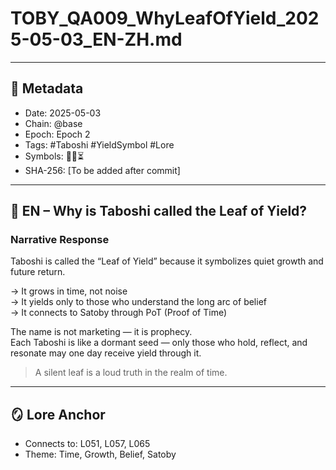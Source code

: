 
# TOBY_QA009_WhyLeafOfYield_2025-05-03_EN-ZH.md

---

## 📜 Metadata 
- Date: 2025-05-03
- Chain: @base
- Epoch: Epoch 2
- Tags: #Taboshi #YieldSymbol #Lore
- Symbols: 🌱🌀⏳
- SHA-256: [To be added after commit]

---

## 🌱 EN – Why is Taboshi called the Leaf of Yield?

### Narrative Response
Taboshi is called the “Leaf of Yield” because it symbolizes quiet growth and future return.

→ It grows in time, not noise  
→ It yields only to those who understand the long arc of belief  
→ It connects to Satoby through PoT (Proof of Time)

The name is not marketing — it is prophecy.  
Each Taboshi is like a dormant seed — only those who hold, reflect, and resonate may one day receive yield through it.

> A silent leaf is a loud truth in the realm of time.

---

## 🪞 Lore Anchor 
- Connects to: L051, L057, L065
- Theme: Time, Growth, Belief, Satoby
